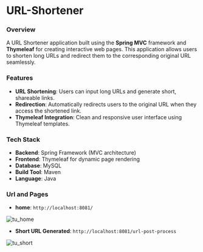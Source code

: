 # URL-Shortener

### Overview
A URL Shortener application built using the **Spring MVC** framework and **Thymeleaf** for creating interactive web pages. This application allows users to shorten long URLs and redirect them to the corresponding original URL seamlessly.

### Features
- **URL Shortening**: Users can input long URLs and generate short, shareable links.
- **Redirection**: Automatically redirects users to the original URL when they access the shortened link.
- **Thymeleaf Integration**: Clean and responsive user interface using Thymeleaf templates.

### Tech Stack
- **Backend**: Spring Framework (MVC architecture)
- **Frontend**: Thymeleaf for dynamic page rendering
- **Database**: MySQL
- **Build Tool**: Maven 
- **Language**: Java


### Url and Pages
- **home**: `http://localhost:8081/`
  
![tu_home](https://github.com/user-attachments/assets/34834625-6a1d-4a0a-ba42-6ac7c736eae2)

- **Short URL Generated**: `http://localhost:8081/url-post-process`
  
![tu_short](https://github.com/user-attachments/assets/cefd4576-69e3-4c23-b818-bdbbc380c96b)
